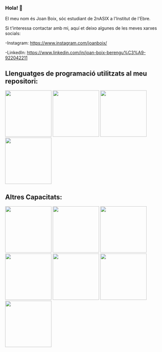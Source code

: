 ### Hola! 👋

El meu nom és Joan Boix, sóc estudiant de 2nASIX a l'Institut de l'Ebre. 

Si t'interessa contactar amb mi, aquí et deixo algunes de les meves xarxes socials:
  
  -Instagram: https://www.instagram.com/joanboix/
  
  -LinkedIn: https://www.linkedin.com/in/joan-boix-berengu%C3%A9-922042211
  
  Llenguatges de programació utilitzats al meu repositori:
  -----
 
  [<img src="https://upload.wikimedia.org/wikipedia/commons/thumb/f/f8/Python_logo_and_wordmark.svg/2560px-Python_logo_and_wordmark.svg.png" width="150"/>](python)
  [<img src="https://branditechture.agency/brand-logos/wp-content/uploads/wpdm-cache/Java-900x0.png" width=150/>](java)
  [<img src="https://pngimg.com/uploads/php/php_PNG14.png" width=150/>](php)
  [<img src="https://logos-download.com/wp-content/uploads/2016/09/Laravel_logo_wordmark_logotype.png" width=150/>](laravel)
  
  Altres Capacitats:
  -----
  
  [<img src="https://www.pngitem.com/pimgs/m/235-2350110_ubuntu-server-ubuntu-18-04-logo-transparent-hd-png.png" width=150/>](ubuntu)
  [<img src="https://logos-world.net/wp-content/uploads/2021/02/Docker-Symbol.png" width=150/>](docker)
  [<img src="https://upload.wikimedia.org/wikipedia/commons/thumb/5/50/Oracle_logo.svg/2560px-Oracle_logo.svg.png" width=150/>](oracle)
  [<img src="https://1000marcas.net/wp-content/uploads/2020/11/MySQL-logo.png" width=150/>](mysql)
  [<img src="https://www.freepnglogos.com/uploads/windows-logo-png/windows-logo-mygalaxy-view-singularlogic-6.png" width=150/>](windows)
  [<img src="https://git-scm.com/images/logos/downloads/Git-Logo-White.png" width=150/>](git)
  [<img src="https://www.freepnglogos.com/uploads/html5-logo-png/html5-logo-devextreme-multi-purpose-controls-html-javascript-3.png" width=150/>](html)

